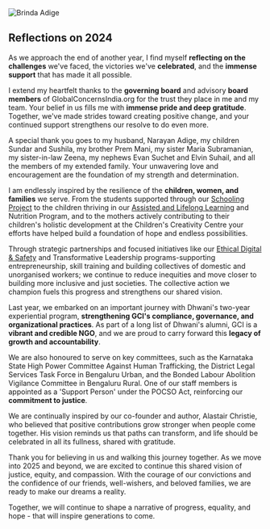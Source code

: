 <img class="img-right img-max-400" src="%url%assets/people/brinda-adige.jpg" alt="Brinda Adige" />

## Reflections on 2024

As we approach the end of another year, I find myself **reflecting on the challenges** we've faced, the victories we've **celebrated**, and the **immense support** that has made it all possible.

I extend my heartfelt thanks to the **governing board** and advisory **board members** of GlobalConcernsIndia.org for the trust they place in me and my team. Your belief in us fills me with **immense pride and deep gratitude**. Together, we've made strides toward creating positive change, and your continued support strengthens our resolve to do even more.

A special thank you goes to my husband, Narayan Adige, my children Sundar and Sushila, my brother Prem Mani, my sister Maria Subramanian, my sister-in-law Zeena, my nephews Evan Suchet and Elvin Suhail, and all the members of my extended family. Your unwavering love and encouragement are the foundation of my strength and determination.

I am endlessly inspired by the resilience of the **children, women, and families** we serve. From the students supported through our [Schooling Project](%url%schooling/) to the children thriving in our [Assisted and Lifelong Learning](%url%lifelong-learning/) and Nutrition Program, and to the mothers actively contributing to their children's holistic development at the Children's Creativity Centre your efforts have helped build a foundation of hope and endless possibilities.

Through strategic partnerships and focused initiatives like our [Ethical Digital & Safety](%url%creativity-center/digital-literacy/) and Transformative Leadership programs-supporting entrepreneurship, skill training and building collectives of domestic and unorganised workers; we continue to reduce inequities and move closer to building more inclusive and just societies. The collective action we champion fuels this progress and strengthens our shared vision.

Last year, we embarked on an important journey with Dhwani's two-year experiential program, **strengthening GCI's compliance, governance, and organizational practices**. As part of a long list of Dhwani's alumni, GCI is a **vibrant and credible NGO**, and we are proud to carry forward this **legacy of growth and accountability**.

We are also honoured to serve on key committees, such as the Karnataka State High Power Committee Against Human Trafficking, the District Legal Services Task Force in Bengaluru Urban, and the Bonded Labour Abolition Vigilance Committee in Bengaluru Rural. One of our staff members is appointed as a 'Support Person' under the POCSO Act, reinforcing our **commitment to justice**.

We are continually inspired by our co-founder and author, Alastair Christie, who believed that positive contributions grow stronger when people come together. His vision reminds us that paths can transform, and life should be celebrated in all its fullness, shared with gratitude.

Thank you for believing in us and walking this journey together. As we move into 2025 and beyond, we are excited to continue this shared vision of justice, equity, and compassion. With the courage of our convictions and the confidence of our friends, well-wishers, and beloved families, we are ready to make our dreams a reality.

Together, we will continue to shape a narrative of progress, equality, and hope - that will inspire generations to come.
